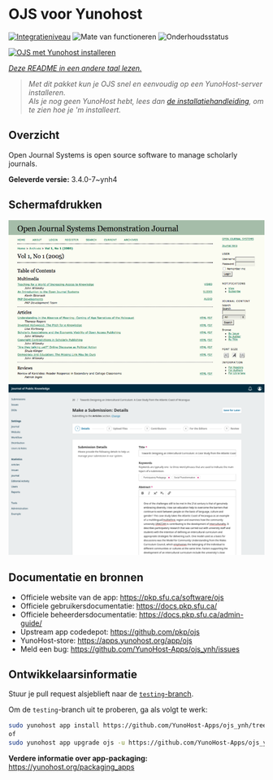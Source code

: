 <!--
NB: Deze README is automatisch gegenereerd door <https://github.com/YunoHost/apps/tree/master/tools/readme_generator>
Hij mag NIET handmatig aangepast worden.
-->

# OJS voor Yunohost

[![Integratieniveau](https://apps.yunohost.org/badge/integration/ojs)](https://ci-apps.yunohost.org/ci/apps/ojs/)
![Mate van functioneren](https://apps.yunohost.org/badge/state/ojs)
![Onderhoudsstatus](https://apps.yunohost.org/badge/maintained/ojs)

[![OJS met Yunohost installeren](https://install-app.yunohost.org/install-with-yunohost.svg)](https://install-app.yunohost.org/?app=ojs)

*[Deze README in een andere taal lezen.](./ALL_README.md)*

> *Met dit pakket kun je OJS snel en eenvoudig op een YunoHost-server installeren.*  
> *Als je nog geen YunoHost hebt, lees dan [de installatiehandleiding](https://yunohost.org/install), om te zien hoe je 'm installeert.*

## Overzicht

Open Journal Systems is open source software to manage scholarly journals.


**Geleverde versie:** 3.4.0-7~ynh4

## Schermafdrukken

![Schermafdrukken van OJS](./doc/screenshots/Open_Journal_Systems_interface_screenshot.png)
![Schermafdrukken van OJS](./doc/screenshots/screenshot.png)

## Documentatie en bronnen

- Officiele website van de app: <https://pkp.sfu.ca/software/ojs>
- Officiele gebruikersdocumentatie: <https://docs.pkp.sfu.ca/>
- Officiele beheerdersdocumentatie: <https://docs.pkp.sfu.ca/admin-guide/>
- Upstream app codedepot: <https://github.com/pkp/ojs>
- YunoHost-store: <https://apps.yunohost.org/app/ojs>
- Meld een bug: <https://github.com/YunoHost-Apps/ojs_ynh/issues>

## Ontwikkelaarsinformatie

Stuur je pull request alsjeblieft naar de [`testing`-branch](https://github.com/YunoHost-Apps/ojs_ynh/tree/testing).

Om de `testing`-branch uit te proberen, ga als volgt te werk:

```bash
sudo yunohost app install https://github.com/YunoHost-Apps/ojs_ynh/tree/testing --debug
of
sudo yunohost app upgrade ojs -u https://github.com/YunoHost-Apps/ojs_ynh/tree/testing --debug
```

**Verdere informatie over app-packaging:** <https://yunohost.org/packaging_apps>
